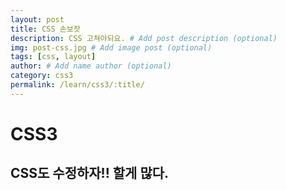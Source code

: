 ```yaml
---
layout: post
title: CSS 손보잣
description: CSS 고쳐야되요. # Add post description (optional)
img: post-css.jpg # Add image post (optional)
tags: [css, layout]
author: # Add name author (optional)
category: css3
permalink: /learn/css3/:title/
---
```

# CSS3

## CSS도 수정하자!! 할게 많다.

